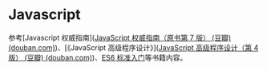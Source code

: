 # Javascript

参考[Javascript 权威指南]([JavaScript 权威指南（原书第 7 版） (豆瓣) (douban.com)](https://book.douban.com/subject/35396470/))、[《JavaScript 高级程序设计》]([JavaScript 高级程序设计（第 4 版） (豆瓣) (douban.com)](https://book.douban.com/subject/35175321/))、[ES6 标准入门](https://book.douban.com/subject/27127030/)等书籍内容。

